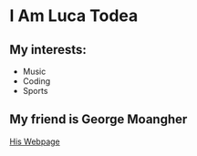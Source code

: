 # I Am Luca Todea
## My interests:
- Music
- Coding
- Sports

## My friend is George Moangher
[His Webpage](https://geo-moan.github.io)
